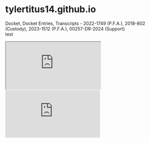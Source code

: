 # tylertitus14.github.io
Docket, Docket Entries, Transcripts - 2022-1749 (P.F.A.), 2018-802 (Custody), 2023-1512 (P.F.A.), 00257-DR-2024 (Support)  
test

<iframe src="https://docs.google.com/viewer?srcid=[https://github.com/tylertitus14/tylertitus14.github.io/blob/main/assets/assets/2022-07-14%20-%201of5%20-%202022-1749%20-%20JT%20-%20PETITION%20FOR%20PROTECTION%20FROM%20ABUSE%203pg..pdf]&pid=explorer&efh=false&a=v&chrome=false&embedded=true" ></iframe>  

<embed src="https://github.com/tylertitus14/tylertitus14.github.io/blob/main/assets/assets/2022-07-14%20-%201of5%20-%202022-1749%20-%20JT%20-%20PETITION%20FOR%20PROTECTION%20FROM%20ABUSE%203pg..pdf" type="application/pdf"/>

